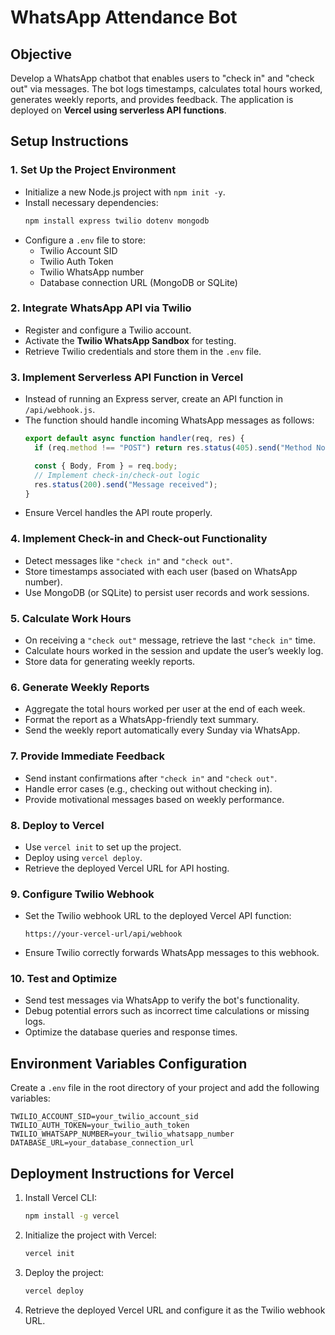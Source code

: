 # WhatsApp Attendance Bot

## Objective
Develop a WhatsApp chatbot that enables users to "check in" and "check out" via messages. The bot logs timestamps, calculates total hours worked, generates weekly reports, and provides feedback. The application is deployed on **Vercel using serverless API functions**.

## Setup Instructions

### 1. Set Up the Project Environment
- Initialize a new Node.js project with `npm init -y`.
- Install necessary dependencies:
  ```bash
  npm install express twilio dotenv mongodb
  ```
- Configure a `.env` file to store:
  - Twilio Account SID
  - Twilio Auth Token
  - Twilio WhatsApp number
  - Database connection URL (MongoDB or SQLite)

### 2. Integrate WhatsApp API via Twilio
- Register and configure a Twilio account.
- Activate the **Twilio WhatsApp Sandbox** for testing.
- Retrieve Twilio credentials and store them in the `.env` file.

### 3. Implement Serverless API Function in Vercel
- Instead of running an Express server, create an API function in `/api/webhook.js`.
- The function should handle incoming WhatsApp messages as follows:
  ```javascript
  export default async function handler(req, res) {
    if (req.method !== "POST") return res.status(405).send("Method Not Allowed");

    const { Body, From } = req.body;
    // Implement check-in/check-out logic
    res.status(200).send("Message received");
  }
  ```
- Ensure Vercel handles the API route properly.

### 4. Implement Check-in and Check-out Functionality
- Detect messages like `"check in"` and `"check out"`.
- Store timestamps associated with each user (based on WhatsApp number).
- Use MongoDB (or SQLite) to persist user records and work sessions.

### 5. Calculate Work Hours
- On receiving a `"check out"` message, retrieve the last `"check in"` time.
- Calculate hours worked in the session and update the user’s weekly log.
- Store data for generating weekly reports.

### 6. Generate Weekly Reports
- Aggregate the total hours worked per user at the end of each week.
- Format the report as a WhatsApp-friendly text summary.
- Send the weekly report automatically every Sunday via WhatsApp.

### 7. Provide Immediate Feedback
- Send instant confirmations after `"check in"` and `"check out"`.
- Handle error cases (e.g., checking out without checking in).
- Provide motivational messages based on weekly performance.

### 8. Deploy to Vercel
- Use `vercel init` to set up the project.
- Deploy using `vercel deploy`.
- Retrieve the deployed Vercel URL for API hosting.

### 9. Configure Twilio Webhook
- Set the Twilio webhook URL to the deployed Vercel API function:
  ```
  https://your-vercel-url/api/webhook
  ```
- Ensure Twilio correctly forwards WhatsApp messages to this webhook.

### 10. Test and Optimize
- Send test messages via WhatsApp to verify the bot's functionality.
- Debug potential errors such as incorrect time calculations or missing logs.
- Optimize the database queries and response times.

## Environment Variables Configuration
Create a `.env` file in the root directory of your project and add the following variables:
```
TWILIO_ACCOUNT_SID=your_twilio_account_sid
TWILIO_AUTH_TOKEN=your_twilio_auth_token
TWILIO_WHATSAPP_NUMBER=your_twilio_whatsapp_number
DATABASE_URL=your_database_connection_url
```

## Deployment Instructions for Vercel
1. Install Vercel CLI:
   ```bash
   npm install -g vercel
   ```
2. Initialize the project with Vercel:
   ```bash
   vercel init
   ```
3. Deploy the project:
   ```bash
   vercel deploy
   ```
4. Retrieve the deployed Vercel URL and configure it as the Twilio webhook URL.
